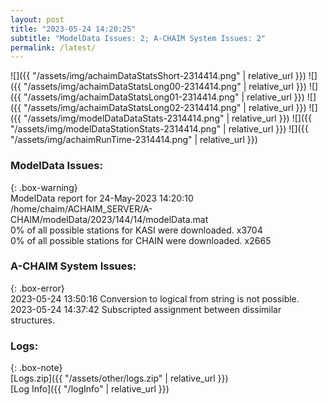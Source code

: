 ```yaml
---
layout: post
title: "2023-05-24 14:20:25"
subtitle: "ModelData Issues: 2; A-CHAIM System Issues: 2"
permalink: /latest/
---
```


![]({{ "/assets/img/achaimDataStatsShort-2314414.png" | relative_url }})
![]({{ "/assets/img/achaimDataStatsLong00-2314414.png" | relative_url }})
![]({{ "/assets/img/achaimDataStatsLong01-2314414.png" | relative_url }})
![]({{ "/assets/img/achaimDataStatsLong02-2314414.png" | relative_url }})
![]({{ "/assets/img/modelDataDataStats-2314414.png" | relative_url }})
![]({{ "/assets/img/modelDataStationStats-2314414.png" | relative_url }})
![]({{ "/assets/img/achaimRunTime-2314414.png" | relative_url }})


### ModelData Issues:  
  
{: .box-warning}  
 ModelData report for 24-May-2023 14:20:10   
 /home/chaim/ACHAIM_SERVER/A-CHAIM/modelData/2023/144/14/modelData.mat   
 0% of all possible stations for KASI were downloaded. x3704   
 0% of all possible stations for CHAIN were downloaded. x2665   
  
### A-CHAIM System Issues:  
  
{: .box-error}  
2023-05-24 13:50:16 Conversion to logical from string is not possible.  
2023-05-24 14:37:42 Subscripted assignment between dissimilar structures.  

### Logs:  
  
{: .box-note}  
[Logs.zip]({{ "/assets/other/logs.zip" | relative_url }})  
[Log Info]({{ "/logInfo" | relative_url }})  
